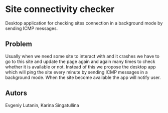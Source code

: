 # Site connectivity checker
Desktop application for checking sites connection in a background mode by sending ICMP messages.

## Problem
Usually when we need some site to interact with and it crashes we have to go to this site and update the page again and again many times to check whether it is available or not. 
Instead of this we propose the desktop app which will ping the site every minute by sending ICMP messages in a background mode.
When the site become available the app will notify user.

## Autors
Evgeniy Lutanin, Karina Singatullina
